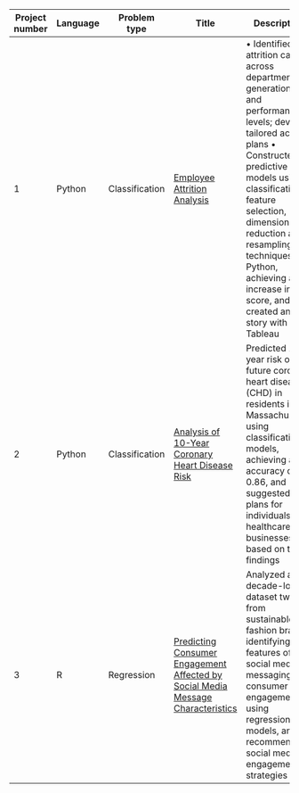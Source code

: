 
| Project number | Language | Problem type | Title                                            | Description                                                                                      |
| -------------- | -------- | --------------- | ------------------------------------------------ | ------------------------------------------------------------------------------------------------ |
| 1              | Python | Classification | [Employee Attrition Analysis](https://github.com/Taewoo3713/Project/tree/main/Employee%20Attrition%20Analysis) | •	Identified attrition causes across departments, generations, and performance levels; devised tailored action plans •	Constructed predictive models using classification, feature selection, dimension reduction and resampling techniques in Python, achieving a 0.3 increase in F1-score, and created an EDA story with Tableau |
| 2              | Python  | Classification | [Analysis of 10-Year Coronary Heart Disease Risk](https://github.com/Taewoo3713/Project/tree/main/Analysis%20of%2010-Year%20Coronary%20Heart%20Disease%20Risk)    | Predicted 10-year risk of future coronary heart disease (CHD) in residents in Massachusetts, using classification models, achieving an accuracy of 0.86, and suggested plans for individuals and healthcare businesses based on the findings |
| 3              | R  | Regression | [Predicting Consumer Engagement Affected by Social Media Message Characteristics](https://github.com/Taewoo3713/Project/tree/main/Predicting%20consumer%20engagement%20affected%20by%20social%20media%20message%20characteristics)  | Analyzed a decade-long dataset tweets from sustainable fashion brands, identifying key features of social media messaging for consumer engagement, using regression models, and recommended social media engagement strategies  |
